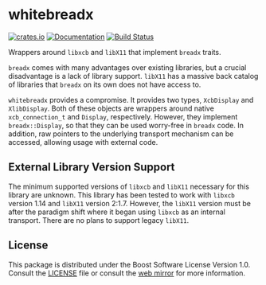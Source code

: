 # whitebreadx

[![crates.io][crates-badge]][crates-url]
[![Documentation][docs-badge]][docs-url]
[![Build Status][build-badge]][build-url]

[crates-badge]: https://img.shields.io/crates/v/whitebreadx
[crates-url]: https://crates.io/crates/whitebreadx
[docs-badge]: https://img.shields.io/docsrs/whitebreadx
[docs-url]: https://docs.rs/whitebreadx
[build-badge]: https://img.shields.io/github/workflow/status/bread-graphics/whitebreadx/CI
[build-url]: https://github.com/bread-graphics/whitebreadx/actions?query=workflow%3ACI+branch%3Amaster

Wrappers around `libxcb` and `libX11` that implement `breadx` traits.

`breadx` comes with many advantages over existing libraries, but 
a crucial disadvantage is a lack of library support. `libX11` has
a massive back catalog of libraries that `breadx` on its own does
not have access to.

`whitebreadx` provides a compromise. It provides two types, `XcbDisplay`
and `XlibDisplay`. Both of these objects are wrappers around native
`xcb_connection_t` and `Display`, respectively. However, they implement
`breadx::Display`, so that they can be used worry-free in `breadx` code.
In addition, raw pointers to the underlying transport mechanism can be
accessed, allowing usage with external code.

## External Library Version Support

The minimum supported versions of `libxcb` and `libX11` necessary for 
this library are unknown. This library has been tested to work with 
`libxcb` version 1.14 and `libX11` version 2:1.7. However, the `libX11` 
version must be after the paradigm shift where it began using `libxcb` 
as an internal transport. There are no plans to support legacy `libX11`.

## License

This package is distributed under the Boost Software License Version 1.0.
Consult the [LICENSE](./LICENSE) file or consult the [web mirror] for
more information.

[web mirror]: https://www.boost.org/LICENSE_1_0.txt
